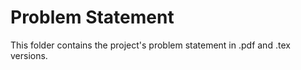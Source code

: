 # Problem Statement

This folder contains the project's problem statement in .pdf and .tex versions.
